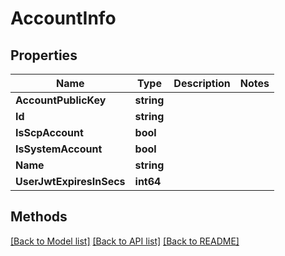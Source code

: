# AccountInfo

## Properties

Name | Type | Description | Notes
------------ | ------------- | ------------- | -------------
**AccountPublicKey** | **string** |  | 
**Id** | **string** |  | 
**IsScpAccount** | **bool** |  | 
**IsSystemAccount** | **bool** |  | 
**Name** | **string** |  | 
**UserJwtExpiresInSecs** | **int64** |  | 

## Methods


[[Back to Model list]](../README.md#documentation-for-models) [[Back to API list]](../README.md#documentation-for-api-endpoints) [[Back to README]](../README.md)


